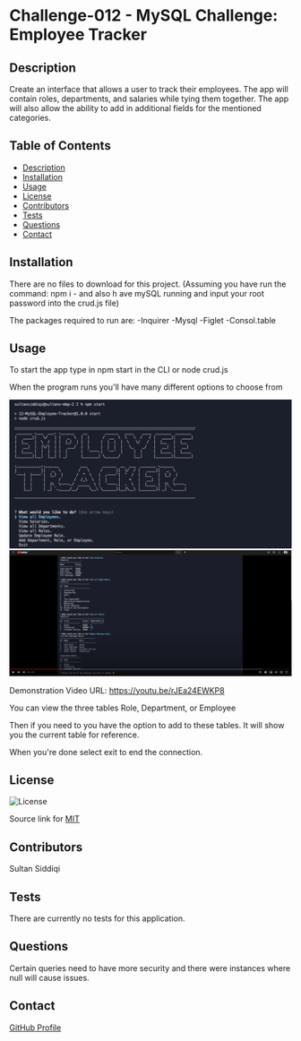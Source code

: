 # Challenge-012 - MySQL Challenge: Employee Tracker

## Description

Create an interface that allows a user to track their employees. The app will contain roles, departments, and salaries while tying them together. The app will also allow the ability to add in additional fields for the mentioned categories.    

## Table of Contents
- [Description](#description)
- [Installation](#installation)
- [Usage](#usage)
- [License](#license)
- [Contributors](#contributors)
- [Tests](#tests)
- [Questions](#questions)
- [Contact](#contact)

## Installation

There are no files to download for this project. (Assuming you have run the command: npm i - and also h ave mySQL running and input your root password into the crud.js file)

The packages required to run are:
-Inquirer
-Mysql
-Figlet
-Consol.table 

## Usage

To start the app type in npm start in the CLI or node crud.js

When the program runs you'll have many different options to choose from

![Screenshot of Application](Assets/Images/startCommand.png)
![Screenshot of Demo Video](Assets/Images/Demo-VideoScreen.png)


Demonstration Video URL: https://youtu.be/rJEa24EWKP8


You can view the three tables Role, Department, or Employee

Then if you need to you have the option to add to these tables. 
It will show you the current table for reference.

When you're done select exit to end the connection. 



## License

![License](https://img.shields.io/badge/License-MIT-yellow.svg)

Source link for [MIT](https://opensource.org/licenses/MIT)

## Contributors

Sultan Siddiqi

## Tests

There are currently no tests for this application.  

## Questions

Certain queries need to have more security and there were instances where null will cause issues. 

## Contact

[GitHub Profile](https://github.com/sultansiddiqi)
